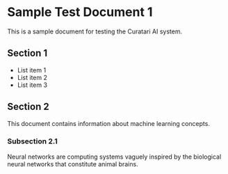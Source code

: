# Sample Test Document 1

This is a sample document for testing the Curatari AI system.

## Section 1

* List item 1
* List item 2
* List item 3

## Section 2

This document contains information about machine learning concepts.

### Subsection 2.1

Neural networks are computing systems vaguely inspired by the biological neural networks that constitute animal brains.
